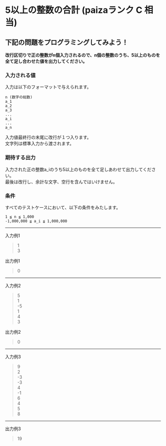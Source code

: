 # 5以上の整数の合計 (paizaランク C 相当)
## 下記の問題をプログラミングしてみよう！
**改行区切りで正の整数がn個入力されるので、n個の整数のうち、5以上のものを全て足し合わせた値を出力してください。**

### 入力される値
入力は以下のフォーマットで与えられます。
```
n (数字の総数)
a_1
a_2
a_3
...
a_i
...
a_n
```

入力値最終行の末尾に改行が１つ入ります。  
文字列は標準入力から渡されます。

### 期待する出力
入力された正の整数a_iのうち5以上のものを全て足しあわせて出力してください。  
最後は改行し、余計な文字、空行を含んではいけません。

### 条件
すべてのテストケースにおいて、以下の条件をみたします。
```
1 ≦ n ≦ 1,000
-1,000,000 ≦ a_i ≦ 1,000,000
```

---
入力例1
> 1  
> 3

出力例1
> 0

---
入力例2
> 5  
> 1  
> -5  
> 1  
> 4  
> 3

出力例2
> 0

---
入力例3
> 9  
> 2  
> -3  
> -3  
> 4  
> -1  
> 6  
> 4  
> 5  
> 8  

---
出力例3
> 19